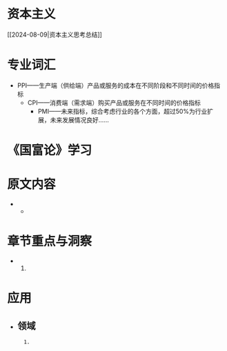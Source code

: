 # 资本主义

[[2024-08-09|资本主义思考总结]] 

# 专业词汇

- PPI——生产端（供给端）产品或服务的成本在不同阶段和不同时间的价格指标
	- CPI——消费端（需求端）购买产品或服务在不同时间的价格指标
		- PMI——未来指标，综合考虑行业的各个方面，超过50%为行业扩展，未来发展情况良好……

# 《国富论》学习

# 原文内容

- 
	- 


# 章节重点与洞察

- 
	1. 

# 应用

- 领域
	- 
		1. 

